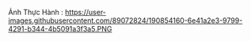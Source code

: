 Ảnh Thực Hành : 
https://user-images.githubusercontent.com/89072824/190854160-6e41a2e3-9799-4291-b344-4b5091a3f3a5.PNG
